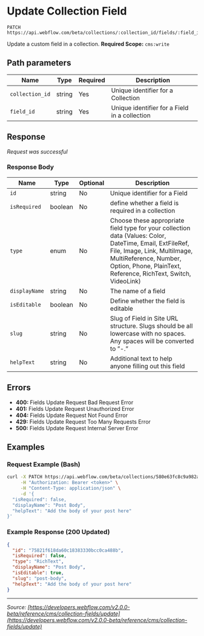 # Update Collection Field

```
PATCH https://api.webflow.com/beta/collections/:collection_id/fields/:field_id
```

Update a custom field in a collection.
**Required Scope:** `cms:write`


## Path parameters

| Name | Type | Required | Description |
|---|---|---|---|
| `collection_id` | string | Yes | Unique identifier for a Collection |
| `field_id` | string | Yes | Unique identifier for a Field in a collection |




## Response

_Request was successful_

### Response Body

| Name | Type | Optional | Description |
|---|---|---|---|
| `id` | string | No | Unique identifier for a Field |
| `isRequired` | boolean | No | define whether a field is required in a collection |
| `type` | enum | No | Choose these appropriate field type for your collection data (Values: Color, DateTime, Email, ExtFileRef, File, Image, Link, MultiImage, MultiReference, Number, Option, Phone, PlainText, Reference, RichText, Switch, VideoLink) |
| `displayName` | string | No | The name of a field |
| `isEditable` | boolean | No | Define whether the field is editable |
| `slug` | string | No | Slug of Field in Site URL structure. Slugs should be all lowercase with no spaces. Any spaces will be converted to ”-.” |
| `helpText` | string | No | Additional text to help anyone filling out this field |




## Errors

* **400:** Fields Update Request Bad Request Error
* **401:** Fields Update Request Unauthorized Error
* **404:** Fields Update Request Not Found Error
* **429:** Fields Update Request Too Many Requests Error
* **500:** Fields Update Request Internal Server Error




## Examples

### Request Example (Bash)

```bash
curl -X PATCH https://api.webflow.com/beta/collections/580e63fc8c9a982ac9b8b745/fields/580e63fc8c9a982ac9b8b745 \
     -H "Authorization: Bearer <token>" \
     -H "Content-Type: application/json" \
     -d '{
  "isRequired": false,
  "displayName": "Post Body",
  "helpText": "Add the body of your post here"
}'
```

### Example Response (200 Updated)

```json
{
  "id": "75821f618da60c18383330bcc0ca488b",
  "isRequired": false,
  "type": "RichText",
  "displayName": "Post Body",
  "isEditable": true,
  "slug": "post-body",
  "helpText": "Add the body of your post here"
}
```


---
*Source: [https://developers.webflow.com/v2.0.0-beta/reference/cms/collection-fields/update](https://developers.webflow.com/v2.0.0-beta/reference/cms/collection-fields/update)*